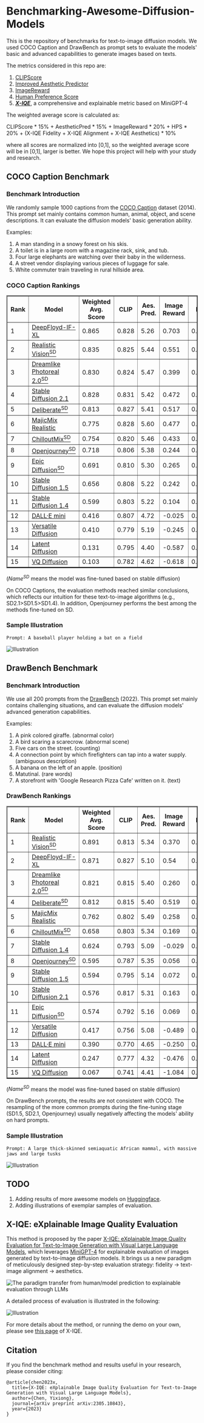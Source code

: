 # Benchmarking-Awesome-Diffusion-Models
This is the repository of benchmarks for text-to-image diffusion models. We used COCO Caption and DrawBench as prompt sets to evaluate the models' basic and advanced capabilities to generate images based on texts. 

The metrics considered in this repo are: 
1) [CLIPScore](https://github.com/jmhessel/clipscore)
2) [Improved Aesthetic Predictor](https://github.com/christophschuhmann/improved-aesthetic-predictor)
3) [ImageReward](https://github.com/THUDM/ImageReward)
4) [Human Preference Score](https://tgxs002.github.io/align_sd_web/)
5) [***X-IQE***](https://arxiv.org/abs/2305.10843), a comprehensive and explainable metric based on MiniGPT-4

The weighted average score is calculated as: 

CLIPScore * 15% + AestheticPred * 15% + ImageReward * 20% + HPS * 20% + (X-IQE Fidelity + X-IQE Alignment + X-IQE Aesthetics) * 10%

where all scores are normalized into [0,1], so the weighted average score will be in [0,1], larger is better. We hope this project will help with your study and research.

## COCO Caption Benchmark

### Benchmark Introduction
We randomly sample 1000 captions from the [COCO Caption](https://github.com/tylin/coco-caption) dataset (2014). This prompt set mainly contains common human, animal, object, and scene descriptions. It can evaluate the diffusion models' basic generation ability.

Examples:
1. A man standing in a snowy forest on his skis.
2. A toilet is in a large room with a magazine rack, sink, and tub.
3. Four large elephants are watching over their baby in the wilderness.
4. A street vendor displaying various pieces of luggage for sale.
5. White commuter train traveling in rural hillside area.


### COCO Caption Rankings
<table border="2" >
	<tr >
	<th rowspan="2">Rank</th>
	<th rowspan="2">Model</th>
	<th rowspan="2">Weighted Avg. Score</th>
	<th rowspan="2">CLIP</th>
	<th rowspan="2">Aes. Pred.</th>
	<th rowspan="2">Image Reward</th>
	<th rowspan="2">HPS</th>
	<th colspan="4">X-IQE</th>
	</tr>
	<tr >
	<th>Fidelity</th><th>Alignment</th><th>Aesthetics</th><th>Overall</th>
	</tr>
	<tr >
	<td>1</td>
	<td><a href="https://huggingface.co/DeepFloyd/IF-I-XL-v1.0">DeepFloyd-IF-XL</a></td>
		<td>0.865</td>
		<td>0.828</td>        
		<td>5.26</td>
		<td>0.703</td>
		<td>0.1994</td>
		<td>5.55</td>
		<td>3.52</td>
		<td>5.79</td>
		<td>14.86</td>
	</tr>
	<tr >
	<td>2</td>
	<td><a href="https://huggingface.co/SG161222/Realistic_Vision_V1.4">Realistic Vision<sup>SD</sup></a></td>
		<td>0.835</td>
		<td>0.825</td>
		<td>5.44</td>
		<td>0.551</td>
		<td>0.2023</td>
		<td>5.36</td>
		<td>3.39</td>
		<td>5.87</td>
		<td>14.62</td>
	</tr>
	<tr >
	<td>3</td>
	<td><a href="https://huggingface.co/dreamlike-art/dreamlike-photoreal-2.0">Dreamlike Photoreal 2.0<sup>SD</sup></a></td>
		<td>0.830</td>
		<td>0.824</td>
		<td>5.47</td>
		<td>0.399</td>
		<td>0.2021</td>
		<td>5.50</td>
		<td>3.33</td>
		<td>5.78</td>
		<td>14.61</td>
	</tr>
	<tr >
	<td>4</td>
	<td><a href="https://huggingface.co/stabilityai/stable-diffusion-2-1">Stable Diffusion 2.1</a></td>
		<td>0.828</td>
		<td>0.831</td>
		<td>5.42</td>
		<td>0.472</td>
		<td>0.1988</td>
		<td>5.52</td>
		<td>3.45</td>
		<td>5.77</td>
		<td>14.74</td>
	</tr>
	<tr >
	<td>5</td>
	<td><a href="https://huggingface.co/XpucT/Deliberate">Deliberate<sup>SD</sup></a></td>
		<td>0.813</td>
		<td>0.827</td>
		<td>5.41</td>
		<td>0.517</td>
		<td>0.2024</td>
		<td>5.35</td>
		<td>3.34</td>
		<td>5.81</td>
		<td>14.50</td>
	</tr>
	<tr >
	<td>6</td>
	<td><a href="https://huggingface.co/stablediffusionapi/majicmixrealistic">MajicMix Realistic</a></td>
		<td>0.775</td>
		<td>0.828</td>
		<td>5.60</td>
		<td>0.477</td>
		<td>0.2015</td>
		<td>5.27</td>
		<td>3.10</td>
		<td>5.86</td>
		<td>14.23</td>
	</tr>
	<tr >
	<td>7</td>
	<td><a href="https://huggingface.co/windwhinny/chilloutmix">ChilloutMix<sup>SD</sup></a></td>
		<td>0.754</td>
		<td>0.820</td>
		<td>5.46</td>
		<td>0.433</td>
		<td>0.2008</td>
		<td>5.40</td>
		<td>3.05</td>
		<td>5.87</td>
		<td>14.32</td>
	</tr>
	<tr >
	<td>8</td>
	<td><a href="https://huggingface.co/prompthero/openjourney">Openjourney<sup>SD</sup></a></td>
		<td>0.718</td> 
		<td>0.806</td> 
		<td>5.38</td>
		<td>0.244</td>
		<td>0.1990</td>
		<td>5.44</td>
		<td>3.37</td>
		<td>5.96</td>
		<td>14.77</td>
	</tr>
	<tr >
	<td>9</td>
	<td><a href="https://huggingface.co/johnslegers/epic-diffusion">Epic Diffusion<sup>SD</sup></a></td>
		<td>0.691</td>
		<td>0.810</td>
		<td>5.30</td>
		<td>0.265</td>
		<td>0.1982</td>
		<td>5.54</td>
		<td>3.31</td>
		<td>5.71</td>
		<td>14.56</td>
	</tr>
	<tr >
	<td>10</td>
	<td><a href="https://huggingface.co/runwayml/stable-diffusion-v1-5">Stable Diffusion 1.5</a></td>
		<td>0.656</td>
		<td>0.808</td>
		<td>5.22</td>
		<td>0.242</td>
		<td>0.1974</td>
		<td>5.48</td>
		<td>3.31</td>
		<td>5.79</td>
		<td>14.58</td>
	</tr>
	<tr >
	<td>11</td>
	<td><a href="https://huggingface.co/CompVis/stable-diffusion-v-1-4-original">Stable Diffusion 1.4</a></td>
		<td>0.599</td>
		<td>0.803</td>
		<td>5.22</td>
		<td>0.104</td>
		<td>0.1966</td>
		<td>5.47</td>
		<td>3.29</td>
		<td>5.76</td>
		<td>14.52</td>
	</tr>
	<tr >
	<td>12</td>
	<td><a href="https://huggingface.co/kuprel/min-dalle">DALL·E mini</a></td>
		<td>0.416</td>
		<td>0.807</td>
		<td>4.72</td>
		<td>-0.025</td>
		<td>0.1901</td>
		<td>5.52</td>
		<td>2.96</td>
		<td>5.78</td>
		<td>14.26</td>
	</tr>
	<tr >
	<td>13</td>
	<td><a href="https://huggingface.co/shi-labs/versatile-diffusion">Versatile Diffusion</a></td>
		<td>0.410</td>
		<td>0.779</td>
		<td>5.19</td>
		<td>-0.245</td>
		<td>0.1927</td>
		<td>5.59</td>
		<td>2.97</td>
		<td>5.72</td>
		<td>14.28</td>
	</tr>
	<tr >
	<td>14</td>
	<td><a href="https://huggingface.co/CompVis/ldm-text2im-large-256">Latent Diffusion</a></td>
		<td>0.131</td>
		<td>0.795</td>
		<td>4.40</td>
		<td>-0.587</td>
		<td>0.1881</td>
		<td>5.42</td>
		<td>2.71</td>
		<td>5.58</td>
		<td>13.71</td>
	</tr>
	<tr >
	<td>15</td>
	<td><a href="https://huggingface.co/microsoft/vq-diffusion-ithq">VQ Diffusion</a></td>
		<td>0.103</td>
		<td>0.782</td>
		<td>4.62</td>
		<td>-0.618</td>
		<td>0.1889</td>
		<td>5.40</td>
		<td>2.83</td>
		<td>5.39</td>
		<td>13.62</td>
	</tr>
</table>

($Name^{SD}$ means the model was fine-tuned based on stable diffusion)

On COCO Captions, the evaluation methods reached similar conclusions, which reflects our intuition for these text-to-image algorithms (e.g., SD2.1>SD1.5>SD1.4). In addition, Openjourney performs the best among the methods fine-tuned on SD.

### Sample Illustration

```
Prompt: A baseball player holding a bat on a field
```

![Illustration](Figs/COCO_illustration.png "Illustration")


## DrawBench Benchmark

### Benchmark Introduction
We use all 200 prompts from the [DrawBench](https://docs.google.com/spreadsheets/d/1y7nAbmR4FREi6npB1u-Bo3GFdwdOPYJc617rBOxIRHY/edit#gid=0) (2022). This prompt set mainly contains challenging situations, and can evaluate the diffusion models' advanced generation capabilities.

Examples:
1. A pink colored giraffe. (abnormal color)
2. A bird scaring a scarecrow. (abnormal scene)
3. Five cars on the street. (counting)
4. A connection point by which firefighters can tap into a water supply. (ambiguous description)
5. A banana on the left of an apple. (position)
6. Matutinal. (rare words)
7. A storefront with 'Google Research Pizza Cafe' written on it. (text)


### DrawBench Rankings
<table border="2" >
	<tr >
	<th rowspan="2">Rank</th>
	<th rowspan="2">Model</th>
	<th rowspan="2">Weighted Avg. Score</th>
	<th rowspan="2">CLIP</th>
	<th rowspan="2">Aes. Pred.</th>
	<th rowspan="2">Image Reward</th>
	<th rowspan="2">HPS</th>
	<th colspan="4">X-IQE</th>
	</tr>
	<tr >
	<th>Fidelity</th><th>Alignment</th><th>Aesthetics</th><th>Overall</th>
	</tr>
	<tr >
	<td>1</td>
	<td><a href="https://huggingface.co/SG161222/Realistic_Vision_V1.4">Realistic Vision<sup>SD</sup></a></td>
		<td>0.891</td>
		<td>0.813</td>
		<td>5.34</td>
		<td>0.370</td>
		<td>0.2009</td>
		<td>5.43</td>
		<td>2.79</td>
		<td>5.58</td>
		<td>13.80</td>
	</tr>
	<tr >
	<td>2</td>
	<td><a href="https://huggingface.co/DeepFloyd/IF-I-XL-v1.0">DeepFloyd-IF-XL</a></td>
		<td>0.871</td> 
		<td>0.827</td> 
		<td>5.10</td>
		<td>0.54</td>
		<td>0.1977</td>
		<td>5.32</td>
		<td>2.96</td>
		<td>5.64</td>
		<td>13.92</td>
	</tr>
	<td>3</td>
	<td><a href="https://huggingface.co/dreamlike-art/dreamlike-photoreal-2.0">Dreamlike Photoreal 2.0<sup>SD</sup></a></td>
		<td>0.821</td>
		<td>0.815</td>
		<td>5.40</td>
		<td>0.260</td>
		<td>0.2000</td>
		<td>5.36</td>
		<td>2.80</td>
		<td>5.35</td>
		<td>13.51</td>
	</tr>
	<tr >
	<td>4</td>
	<td><a href="https://huggingface.co/XpucT/Deliberate">Deliberate<sup>SD</sup></a></td>
		<td>0.812</td>
		<td>0.815</td>
		<td>5.40</td>
		<td>0.519</td>
		<td>0.2016</td>
		<td>5.21</td>
		<td>2.75</td>
		<td>5.28</td>
		<td>13.24</td>
	</tr>
	<tr >
	<td>5</td>
	<td><a href="https://huggingface.co/stablediffusionapi/majicmixrealistic">MajicMix Realistic</a></td>
		<td>0.762</td>
		<td>0.802</td>
		<td>5.49</td>
		<td>0.258</td>
		<td>0.2001</td>
		<td>5.33</td>
		<td>2.57</td>
		<td>5.31</td>
		<td>13.21</td>
	</tr>
	<tr >
	<td>6</td>
	<td><a href="https://huggingface.co/windwhinny/chilloutmix">ChilloutMix<sup>SD</sup></a></td>
		<td>0.658</td>
		<td>0.803</td>
		<td>5.34</td>
		<td>0.169</td>
		<td>0.1987</td>
		<td>5.07</td>
		<td>2.60</td>
		<td>5.37</td>
		<td>13.04</td>
	</tr>
	<tr >
	<td>7</td>
	<td><a href="https://huggingface.co/CompVis/stable-diffusion-v-1-4-original">Stable Diffusion 1.4</a></td>
		<td>0.624</td>
		<td>0.793</td>
		<td>5.09</td>
		<td>-0.029</td>
		<td>0.1945</td>
		<td>5.32</td>
		<td>2.72</td>
		<td>5.40</td>
		<td>13.44</td>
	</tr>
	<tr >
	<td>8</td>
	<td><a href="https://huggingface.co/prompthero/openjourney">Openjourney<sup>SD</sup></a></td>
		<td>0.595</td>
		<td>0.787</td>
		<td>5.35</td>
		<td>0.056</td>
		<td>0.1972</td>
		<td>5.14</td>
		<td>2.62</td>
		<td>5.21</td>
		<td>12.97</td>
	</tr>
	<tr >
	<td>9</td>
	<td><a href="https://huggingface.co/runwayml/stable-diffusion-v1-5">Stable Diffusion 1.5</a></td>
		<td>0.594</td>
		<td>0.795</td>
		<td>5.14</td>
		<td>0.072</td>
		<td>0.1954</td>
		<td>5.18</td>
		<td>2.61</td>
		<td>5.35</td>
		<td>13.14</td>
	</tr>
	<tr >
	<td>10</td>
	<td><a href="https://huggingface.co/stabilityai/stable-diffusion-2-1">Stable Diffusion 2.1</a></td>
		<td>0.576</td>
		<td>0.817</td>
		<td>5.31</td>
		<td>0.163</td>
		<td>0.1955</td>
		<td>5.10</td>
		<td>2.50</td>
		<td>5.04</td>
		<td>12.64</td>
	</tr>
	<tr >
	<td>11</td>
	<td><a href="https://huggingface.co/johnslegers/epic-diffusion">Epic Diffusion<sup>SD</sup></a></td>
		<td>0.574</td>
		<td>0.792</td>
		<td>5.16</td>
		<td>0.069</td>
		<td>0.1951</td>
		<td>5.14</td>
		<td>2.63</td>
		<td>5.32</td>
		<td>13.09</td>
	</tr>
	<tr >
	<td>12</td>
	<td><a href="https://huggingface.co/shi-labs/versatile-diffusion">Versatile Diffusion</a></td>
		<td>0.417</td>
		<td>0.756</td>
		<td>5.08</td>
		<td>-0.489</td>
		<td>0.1901</td>
		<td>5.31</td>
		<td>2.52</td>
		<td>5.42</td>
		<td>13.25</td>
	</tr>
	<tr >
	<td>13</td>
	<td><a href="https://huggingface.co/kuprel/min-dalle">DALL·E mini</a></td>
		<td>0.390</td>
		<td>0.770</td>
		<td>4.65</td>
		<td>-0.250</td>
		<td>0.1895</td>
		<td>5.41</td>
		<td>2.33</td>
		<td>5.31</td>
		<td>13.05</td>
	</tr>
	<tr >
	<td>14</td>
	<td><a href="https://huggingface.co/CompVis/ldm-text2im-large-256">Latent Diffusion</a></td>
		<td>0.247</td>
		<td>0.777</td>
		<td>4.32</td>
		<td>-0.476</td>
		<td>0.1877</td>
		<td>5.25</td>
		<td>2.29</td>
		<td>5.24</td>
		<td>12.78</td>
	</tr>
	<tr >
	<td>15</td>
	<td><a href="https://huggingface.co/microsoft/vq-diffusion-ithq">VQ Diffusion</a></td>
		<td>0.067</td>
		<td>0.741</td>
		<td>4.41</td>
		<td>-1.084</td>
		<td>0.1856</td>
		<td>5.16</td>
		<td>2.35</td>
		<td>5.17</td>
		<td>12.68</td>
	</tr>
</table>

($Name^{SD}$ means the model was fine-tuned based on stable diffusion)

On DrawBench prompts, the results are not consistent with COCO. The resampling of the more common prompts during the fine-tuning stage (SD1.5, SD2.1, Openjourney) usually negatively affecting the models' ability on hard prompts.

### Sample Illustration

```
Prompt: A large thick-skinned semiaquatic African mammal, with massive jaws and large tusks
```

![Illustration](Figs/DrawBench_illustration.png "Illustration")

## TODO

1. Adding results of more awesome models on [Huggingface](https://huggingface.co/models?library=diffusers&sort=downloads).
2. Adding illustrations of exemplar samples of evaluation.


## X-IQE: eXplainable Image Quality Evaluation

This method is proposed by the paper [X-IQE: eXplainable Image Quality Evaluation for Text-to-Image Generation with Visual Large Language Models](https://arxiv.org/abs/2305.10843), which leverages [MiniGPT-4](https://github.com/Vision-CAIR/MiniGPT-4) for explainable evaluation of images generated by text-to-image diffusion models. It brings us a new paradigm of meticulously designed step-by-step evaluation strategy: fidelity -> text-image alignment -> aesthetics.

<object data="Fig/method.pdf" type="application/pdf" width="100%"> 
</object>

![The paradigm transfer from human/model prediction to explainable evaluation through LLMs](Figs/motivation.jpg "Paradigm")

A detailed process of evaluation is illustrated in the following:

![Illustration](Figs/method.jpg "Illustration")

For more details about the method, or running the demo on your own, please see [this page](/X-IQE/README.md) of X-IQE.

## Citation

If you find the benchmark method and results useful in your research, please consider citing:

    @article{chen2023x,
	  title={X-IQE: eXplainable Image Quality Evaluation for Text-to-Image Generation with Visual Large Language Models},
	  author={Chen, Yixiong},
	  journal={arXiv preprint arXiv:2305.10843},
	  year={2023}
	}






